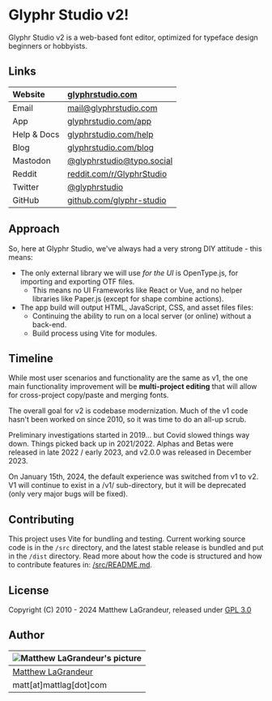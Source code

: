 # Glyphr Studio v2!

Glyphr Studio v2 is a web-based font editor, optimized for typeface design beginners or hobbyists.

## Links

| Website     | [glyphrstudio.com](https://www.glyphrstudio.com)                    |
| :---------- | :------------------------------------------------------------------ |
| Email       | [mail@glyphrstudio.com](mailto:mail@glyphrstudio.com)               |
| App         | [glyphrstudio.com/app](https://www.glyphrstudio.com/app)            |
| Help & Docs | [glyphrstudio.com/help](https://www.glyphrstudio.com/help/)         |
| Blog        | [glyphrstudio.com/blog](https://www.glyphrstudio.com/blog/)         |
| Mastodon    | [@glyphrstudio@typo.social](https://typo.social/@glyphrstudio)      |
| Reddit      | [reddit.com/r/GlyphrStudio](https://www.reddit.com/r/GlyphrStudio/) |
| Twitter     | [@glyphrstudio](https://twitter.com/glyphrstudio)                   |
| GitHub      | [github.com/glyphr-studio](https://github.com/glyphr-studio)        |

## Approach

So, here at Glyphr Studio, we've always had a very strong DIY attitude - this means:

- The only external library we will use _for the UI_ is OpenType.js, for importing and
  exporting OTF files.
  - This means no UI Frameworks like React or Vue, and no helper libraries like Paper.js
    (except for shape combine actions).
- The app build will output HTML, JavaScript, CSS, and asset files files:
  - Continuing the ability to run on a local server (or online) without a back-end.
  - Build process using Vite for modules.

## Timeline

While most user scenarios and functionality are the same as v1, the one main
functionality improvement will be **multi-project editing** that will allow for
cross-project copy/paste and merging fonts.

The overall goal for v2 is codebase modernization. Much of the v1 code hasn't been
worked on since 2010, so it was time to do an all-up scrub.

Preliminary investigations started in 2019... but Covid slowed things way down.
Things picked back up in 2021/2022. Alphas and Betas were released in late 2022
/ early 2023, and v2.0.0 was released in December 2023.

On January 15th, 2024, the default experience was switched from v1 to v2. V1 will continue
to exist in a /v1/ sub-directory, but it will be deprecated (only very major bugs will be fixed).

## Contributing

This project uses Vite for bundling and testing. Current working source code is in the
`/src` directory, and the latest stable release is bundled and put in the `/dist` directory.
Read more about how the code is structured and how to contribute features in: [/src/README.md](./src/README.md).

## License

Copyright (C) 2010 - 2024 Matthew LaGrandeur, released under
[GPL 3.0](https://github.com/mattlag/Glyphr-Studio/blob/master/LICENSE-gpl-3.0.txt)

## Author

| ![Matthew LaGrandeur's picture](https://1.gravatar.com/avatar/f6f7b963adc54db7e713d7bd5f4903ec?s=70) |
| ---------------------------------------------------------------------------------------------------- |
| [Matthew LaGrandeur](http://mattlag.com/)                                                            |
| matt[at]mattlag[dot]com                                                                              |
